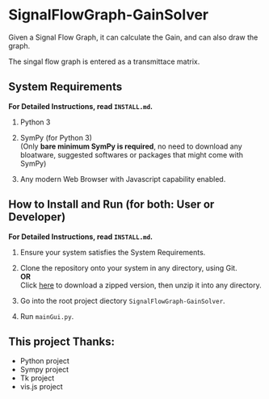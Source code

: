 # SignalFlowGraph-GainSolver

Given a Signal Flow Graph, it can calculate the Gain, and can also draw the graph.

The singal flow graph is entered as a transmittace matrix.


## System Requirements

**For Detailed Instructions, read `INSTALL.md`.**

1. Python 3

2. SymPy (for Python 3)  
   (Only **bare minimum SymPy is required**, no need to download any bloatware, suggested softwares or packages that might come with SymPy)

3. Any modern Web Browser with Javascript capability enabled.


## How to Install and Run (for both: User or Developer)

**For Detailed Instructions, read `INSTALL.md`.**

1. Ensure your system satisfies the System Requirements.

2. Clone the repository onto your system in any directory, using Git.  
    **OR**  
    Click [here](https://github.com/aneesahmed777/SignalFlowGraph-GainSolver/archive/master.zip) to download a zipped version, then unzip it into any directory.

3. Go into the root project diectory `SignalFlowGraph-GainSolver`.

4. Run `mainGui.py`.


## This project Thanks:

+ Python project
+ Sympy project
+ Tk project
+ vis.js project
